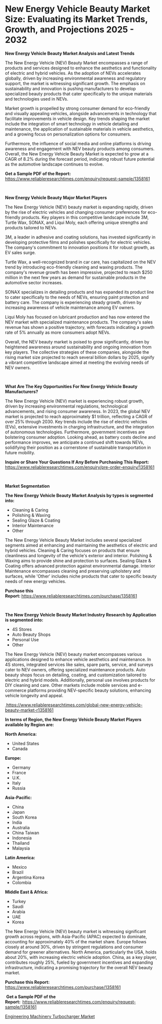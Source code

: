 <p><h1>New Energy Vehicle Beauty Market Size: Evaluating its Market Trends, Growth, and Projections 2025 - 2032</h1></p><p><strong>New Energy Vehicle Beauty Market Analysis and Latest Trends</strong></p>
<p><p>The New Energy Vehicle (NEV) Beauty Market encompasses a range of products and services designed to enhance the aesthetics and functionality of electric and hybrid vehicles. As the adoption of NEVs accelerates globally, driven by increasing environmental awareness and regulatory support, the market is witnessing significant growth. The emphasis on sustainability and innovation is pushing manufacturers to develop specialized beauty products that cater specifically to the unique materials and technologies used in NEVs.</p><p>Market growth is propelled by strong consumer demand for eco-friendly and visually appealing vehicles, alongside advancements in technology that facilitate improvements in vehicle design. Key trends shaping the market include the integration of smart technology in vehicle detailing and maintenance, the application of sustainable materials in vehicle aesthetics, and a growing focus on personalization options for consumers. </p><p>Furthermore, the influence of social media and online platforms is driving awareness and engagement with NEV beauty products among consumers. Overall, the New Energy Vehicle Beauty Market is expected to grow at a CAGR of 8.2% during the forecast period, indicating robust future potential as the automotive landscape continues to evolve.</p></p>
<p><strong>Get a Sample PDF of the Report:&nbsp;</strong> <a href="https://www.reliableresearchtimes.com/enquiry/request-sample/1358161?utm_campaign=3556&utm_medium=2&utm_source=Github&utm_content=ia&utm_term=30032025&utm_id=new-energy-vehicle-beauty">https://www.reliableresearchtimes.com/enquiry/request-sample/1358161</a></p>
<p>&nbsp;</p>
<p><strong>New Energy Vehicle Beauty Major Market Players</strong></p>
<p><p>The New Energy Vehicle (NEV) beauty market is expanding rapidly, driven by the rise of electric vehicles and changing consumer preferences for eco-friendly products. Key players in this competitive landscape include 3M, Turtle Wax, SONAX, and Liqui Moly, each offering unique strengths and products tailored to NEVs.</p><p>3M, a leader in adhesive and coating solutions, has invested significantly in developing protective films and polishes specifically for electric vehicles. The company's commitment to innovation positions it for robust growth, as EV sales surge.</p><p>Turtle Wax, a well-recognized brand in car care, has capitalized on the NEV trend by introducing eco-friendly cleaning and waxing products. The company's revenue growth has been impressive, projected to reach $250 million in the next few years as demand for sustainable products in the automotive sector increases.</p><p>SONAX specializes in detailing products and has expanded its product line to cater specifically to the needs of NEVs, ensuring paint protection and battery care. The company is experiencing steady growth, driven by increasing awareness of vehicle maintenance among EV owners.</p><p>Liqui Moly has focused on lubricant production and has now entered the NEV market with specialized maintenance products. The company's sales revenue has shown a positive trajectory, with forecasts indicating a growth rate of 5% annually as more consumers adopt NEVs.</p><p>Overall, the NEV beauty market is poised to grow significantly, driven by heightened awareness around sustainability and ongoing innovation from key players. The collective strategies of these companies, alongside the rising market size projected to reach several billion dollars by 2025, signify a vibrant competitive landscape aimed at meeting the evolving needs of NEV owners.</p></p>
<p>&nbsp;</p>
<p><strong>What Are The Key Opportunities For New Energy Vehicle Beauty Manufacturers?</strong></p>
<p><p>The New Energy Vehicle (NEV) market is experiencing robust growth, driven by increasing environmental regulations, technological advancements, and rising consumer awareness. In 2023, the global NEV market is projected to reach approximately $1 trillion, reflecting a CAGR of over 25% through 2030. Key trends include the rise of electric vehicles (EVs), extensive investments in charging infrastructure, and the integration of autonomous technologies. Furthermore, government incentives are bolstering consumer adoption. Looking ahead, as battery costs decline and performance improves, we anticipate a continued shift towards NEVs, solidifying their position as a cornerstone of sustainable transportation in future mobility.</p></p>
<p><strong>Inquire or Share Your Questions If Any Before Purchasing This Report:</strong> <a href="https://www.reliableresearchtimes.com/enquiry/pre-order-enquiry/1358161?utm_campaign=3556&utm_medium=2&utm_source=Github&utm_content=ia&utm_term=30032025&utm_id=new-energy-vehicle-beauty">https://www.reliableresearchtimes.com/enquiry/pre-order-enquiry/1358161</a></p>
<p>&nbsp;</p>
<p><strong>Market Segmentation</strong></p>
<p><strong>The New Energy Vehicle Beauty Market Analysis by types is segmented into:</strong></p>
<p><ul><li>Cleaning & Caring</li><li>Polishing & Waxing</li><li>Sealing Glaze & Coating</li><li>Interior Maintenance</li><li>Other</li></ul></p>
<p><p>The New Energy Vehicle Beauty Market includes several specialized segments aimed at enhancing and maintaining the aesthetics of electric and hybrid vehicles. Cleaning & Caring focuses on products that ensure cleanliness and longevity of the vehicle's exterior and interior. Polishing & Waxing aims to provide shine and protection to surfaces. Sealing Glaze & Coating offers advanced protection against environmental damage. Interior Maintenance encompasses cleaning and preserving upholstery and surfaces, while 'Other' includes niche products that cater to specific beauty needs of new energy vehicles.</p></p>
<p><strong>Purchase this Report:&nbsp;</strong><a href="https://www.reliableresearchtimes.com/purchase/1358161?utm_campaign=3556&utm_medium=2&utm_source=Github&utm_content=ia&utm_term=30032025&utm_id=new-energy-vehicle-beauty">https://www.reliableresearchtimes.com/purchase/1358161</a></p>
<p>&nbsp;</p>
<p><strong>The New Energy Vehicle Beauty Market Industry Research by Application is segmented into:</strong></p>
<p><ul><li>4S Stores</li><li>Auto Beauty Shops</li><li>Personal Use</li><li>Other</li></ul></p>
<p><p>The New Energy Vehicle (NEV) beauty market encompasses various applications designed to enhance vehicle aesthetics and maintenance. In 4S stores, integrated services like sales, spare parts, service, and surveys cater to NEV owners, offering specialized maintenance products. Auto beauty shops focus on detailing, coating, and customization tailored to electric and hybrid models. Additionally, personal use involves products for DIY cleaning and care. Other markets include mobile services and e-commerce platforms providing NEV-specific beauty solutions, enhancing vehicle longevity and appeal.</p></p>
<p><a href="https://www.reliableresearchtimes.com/global-new-energy-vehicle-beauty-market-r1358161?utm_campaign=3556&utm_medium=2&utm_source=Github&utm_content=ia&utm_term=30032025&utm_id=new-energy-vehicle-beauty">&nbsp;https://www.reliableresearchtimes.com/global-new-energy-vehicle-beauty-market-r1358161</a></p>
<p><strong>In terms of Region, the New Energy Vehicle Beauty Market Players available by Region are:</strong></p>
<p>
    <p> <strong> North America: </strong>
        <ul>
            <li>United States</li>
            <li>Canada</li>
        </ul>
        </p> 
    <p> <strong> Europe: </strong>
        <ul>
            <li>Germany</li>
            <li>France</li>
            <li>U.K.</li>
            <li>Italy</li>
            <li>Russia</li>
        </ul>
        </p> 
    <p> <strong> Asia-Pacific: </strong>
        <ul>
            <li>China</li>
            <li>Japan</li>
            <li>South Korea</li>
            <li>India</li>
            <li>Australia</li>
            <li>China Taiwan</li>
            <li>Indonesia</li>
            <li>Thailand</li>
            <li>Malaysia</li>
        </ul>
        </p> 
    <p> <strong> Latin America: </strong>
        <ul>
            <li>Mexico</li>
            <li>Brazil</li>
            <li>Argentina Korea</li>
            <li>Colombia</li>
        </ul>
        </p> 
    <p> <strong> Middle East & Africa: </strong>
        <ul>
            <li>Turkey</li>
            <li>Saudi</li>
            <li>Arabia</li>
            <li>UAE</li>
            <li>Korea</li>
        </ul>
    </p>
    </p>
<p><p>The New Energy Vehicle (NEV) beauty market is witnessing significant growth across regions, with Asia-Pacific (APAC) expected to dominate, accounting for approximately 40% of the market share. Europe follows closely at around 30%, driven by stringent regulations and consumer demand for greener alternatives. North America, particularly the USA, holds about 20%, with increasing electric vehicle adoption. China, as a key player, contributes roughly 25%, fueled by government incentives and expanding infrastructure, indicating a promising trajectory for the overall NEV beauty market.</p></p>
<p><strong>Purchase this Report: </strong><a href="https://www.reliableresearchtimes.com/purchase/1358161?utm_campaign=3556&utm_medium=2&utm_source=Github&utm_content=ia&utm_term=30032025&utm_id=new-energy-vehicle-beauty">https://www.reliableresearchtimes.com/purchase/1358161</a></p>
<p>&nbsp;<strong>Get a Sample PDF of the Report:&nbsp;&nbsp;</strong><a href="https://www.reliableresearchtimes.com/enquiry/request-sample/1358161?utm_campaign=3556&utm_medium=2&utm_source=Github&utm_content=ia&utm_term=30032025&utm_id=new-energy-vehicle-beauty">https://www.reliableresearchtimes.com/enquiry/request-sample/1358161</a></p>
<p><strong></strong></p>
<p><p><a href="https://github.com/abidomamen/Market-Research-Report-List-1/blob/main/engineering-machinery-turbocharger-market.md?utm_campaign=3556&utm_medium=2&utm_source=Github&utm_content=ia&utm_term=30032025&utm_id=new-energy-vehicle-beauty">Engineering Machinery Turbocharger Market</a></p></p>